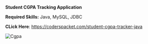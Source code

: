 **Student CGPA Tracking Application**

**Required Skills:** Java, MySQL, JDBC

**CLick Here**: https://coderspacket.com/student-cgpa-tracker-java

![Cgpa](https://github.com/Syampk1078/Student-CGPA-Tracker-in-Java/assets/119304851/ab9ca7ae-112e-4f6d-8923-1d7b00292eec)
